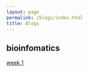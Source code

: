 ```yaml
---
layout: page
permalink: /blogs/index.html
title: Blogs
---
```


## bioinfomatics
[week 1](https://aminoacid20.github.io/blogs/bioinfo-week1.md)
